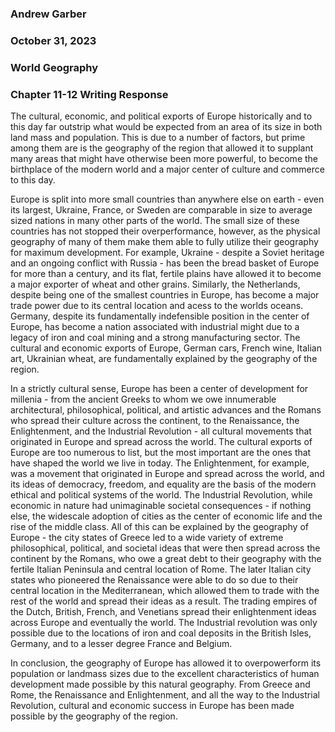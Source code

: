 ### Andrew Garber
### October 31, 2023
### World Geography
### Chapter 11-12 Writing Response

The cultural, economic, and political exports of Europe historically and to this day far outstrip what would be expected from an area of its size in both land mass and population. This is due to a number of factors, but prime among them are is the geography of the region that allowed it to supplant many areas that might have otherwise been more powerful, to become the birthplace of the modern world and a major center of culture and commerce to this day.

Europe is split into more small countries than anywhere else on earth - even its largest, Ukraine, France, or Sweden are comparable in size to average sized nations in many other parts of the world. The small size of these countries has not stopped their overperformance, however, as the physical geography of many of them make them able to fully utilize their geography for maximum development. For example, Ukraine - despite a Soviet heritage and an ongoing conflict with Russia - has been the bread basket of Europe for more than a century, and its flat, fertile plains have allowed it to become a major exporter of wheat and other grains. Similarly, the Netherlands, despite being one of the smallest countries in Europe, has become a major trade power due to its central location and acess to the worlds oceans. Germany, despite its fundamentally indefensible position in the center of Europe, has become a nation associated with industrial might due to a legacy of iron and coal mining and a strong manufacturing sector. The cultural and economic exports of Europe, German cars, French wine, Italian art, Ukrainian wheat, are fundamentally explained by the geography of the region. 

In a strictly cultural sense, Europe has been a center of development for millenia - from the ancient Greeks to whom we owe innumerable architectural, philosophical, political, and artistic advances and the Romans who spread their culture across the continent, to the Renaissance, the Enlightenment, and the Industrial Revolution - all cultural movements that originated in Europe and spread across the world. The cultural exports of Europe are too numerous to list, but the most important are the ones that have shaped the world we live in today. The Enlightenment, for example, was a movement that originated in Europe and spread across the world, and its ideas of democracy, freedom, and equality are the basis of the modern ethical and political systems of the world. The Industrial Revolution, while economic in nature had unimaginable societal consequences - if nothing else, the widescale adoption of cities as the center of economic life and the rise of the middle class. All of this can be explained by the geography of Europe - the city states of Greece led to a wide variety of extreme philosophical, political, and societal ideas that were then spread across the continent by the Romans, who owe a great debt to their geography with the fertile Italian Peninsula and central location of Rome. The later Italian city states who pioneered the Renaissance were able to do so due to their central location in the Mediterranean, which allowed them to trade with the rest of the world and spread their ideas as a result. The trading empires of the Dutch, British, French, and Venetians spread their enlightenment ideas across Europe and eventually the world. The Industrial revolution was only possible due to the locations of iron and coal deposits in the British Isles, Germany, and to a lesser degree France and Belgium. 

In conclusion, the geography of Europe has allowed it to overpowerform its population or landmass sizes due to the excellent characteristics of human development made possible by this natural geography. From Greece and Rome, the Renaissance and Enlightenment, and all the way to the Industrial Revolution, cultural and economic success in Europe has been made possible by the geography of the region.